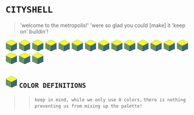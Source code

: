 # ```CITYSHELL```

>>
>'welcome to the metropolis!'
>'were so glad you could [make] it
>'keep on' buildin'!
>>

![](block.png)
![](block.png)
![](block.png)
![](block.png)
![](block.png)
![](block.png)
![](block.png)
![](block.png)
![](block.png)
![](block.png)
![](block.png)
![](block.png)
![](block.png)
![](block.png)
![](block.png)
![](block.png)
![](block.png)
## ![](block.png) ```COLOR DEFINITIONS```

>
>> ```keep in mind, while we only use 8 colors,```
>> ```there is nothing preventing us from mixing up the palette!```
>
```c
   
```
